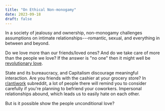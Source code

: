 ```yaml
---
title: "On Ethical Non-monogamy"
date: 2023-09-18
draft: false
---
```


In a society of jealousy and ownership,
non-monogamy challenges assumptions
on intimate relationships---romantic, sexual,
and everything in between and beyond.

Do we love more than our friends/loved ones?
And do we take care of more than the people we love?
If the answer is "no one" then it might well be [revolutionary love](/revolution).

State and its bureaucracy, and Capitalism
discourage meaningful interaction.
Are you friends with the cashier at your grocery store?
In [r/antiwork](https://old.reddit.com/r/antiwork) subreddit,
a lot of people there will remind you to consider carefully
if you're planning to befriend your coworkers.
Impersonal relationships abound,
which leads us to easily hate on each other.

But is it possible show the people unconditional love?
